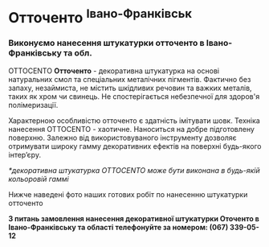 # Отточенто <sup>Івано-Франківськ</sup>

### Виконуємо нанесення штукатурки отточенто в Івано-Франківську та обл.

OTTOCENTO **Отточенто** - декоративна штукатурка на основі натуральних смол та спеціальних металічних пігментів.
Фактично без запаху, незаймиста, не містить шкідливих речовин та важких металів, таких як хром чи свинець.
Не спостерігається небезпечної для здоров'я полімеризації.

Характерною особливістю отточенто є здатність імітувати шовк. Техніка нанесення OTTOCENTO - хаотичне.
Наноситься на добре підготовлену поверхню. Залежно від використовуваного інструменту дозволяє отримувати
широку гамму декоративних ефектів на поверхні будь-якого інтер’єру.

_*декоративна штукатурка OTTOCENTO може бути виконана в будь-якій кольоровій гаммі_

Нижче наведені фото наших готових робіт по нанесенню штукатурки отточенто

**З питань замовлення нанесення декоративної штукатурки Оточенто в Івано-Франківську та області телефонуйте за номером: (067) 339-05-12**
